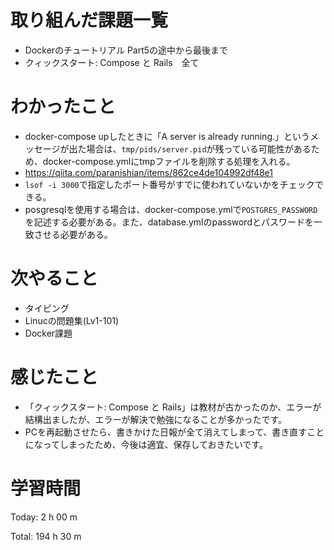 # 取り組んだ課題一覧
- Dockerのチュートリアル Part5の途中から最後まで
- クィックスタート: Compose と Rails　全て

# わかったこと
- docker-compose upしたときに「A server is already running.」というメッセージが出た場合は、`tmp/pids/server.pid`が残っている可能性があるため、docker-compose.ymlにtmpファイルを削除する処理を入れる。
- https://qiita.com/paranishian/items/862ce4de104992df48e1
- `lsof -i 3000`で指定したポート番号がすでに使われていないかをチェックできる。
- posgresqlを使用する場合は、docker-compose.ymlで`POSTGRES_PASSWORD`を記述する必要がある。また、database.ymlのpasswordとパスワードを一致させる必要がある。

# 次やること
- タイピング
- Linucの問題集(Lv1-101)
- Docker課題

# 感じたこと
- 「クィックスタート: Compose と Rails」は教材が古かったのか、エラーが結構出ましたが、エラーが解決で勉強になることが多かったです。
- PCを再起動させたら、書きかけた日報が全て消えてしまって、書き直すことになってしまったため、今後は適宜、保存しておきたいです。

# 学習時間
Today: 2 h 00 m

Total: 194 h 30 m
